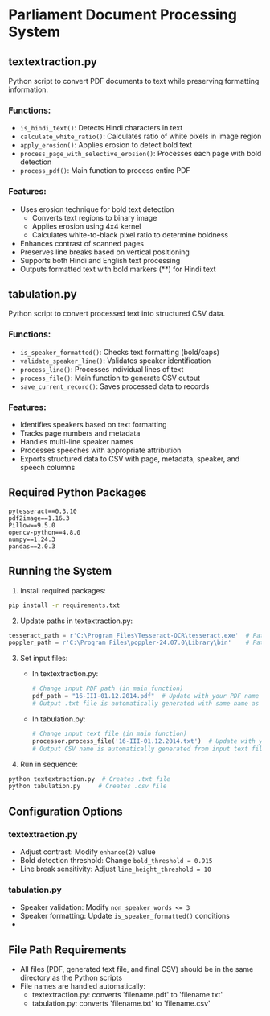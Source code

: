 # Parliament Document Processing System 

## textextraction.py
Python script to convert PDF documents to text while preserving formatting information.

### Functions:
- `is_hindi_text()`: Detects Hindi characters in text
- `calculate_white_ratio()`: Calculates ratio of white pixels in image region
- `apply_erosion()`: Applies erosion to detect bold text
- `process_page_with_selective_erosion()`: Processes each page with bold detection
- `process_pdf()`: Main function to process entire PDF

### Features:
- Uses erosion technique for bold text detection
  - Converts text regions to binary image
  - Applies erosion using 4x4 kernel
  - Calculates white-to-black pixel ratio to determine boldness
- Enhances contrast of scanned pages
- Preserves line breaks based on vertical positioning
- Supports both Hindi and English text processing
- Outputs formatted text with bold markers (**) for Hindi text

## tabulation.py
Python script to convert processed text into structured CSV data.

### Functions:
- `is_speaker_formatted()`: Checks text formatting (bold/caps)
- `validate_speaker_line()`: Validates speaker identification
- `process_line()`: Processes individual lines of text
- `process_file()`: Main function to generate CSV output
- `save_current_record()`: Saves processed data to records

### Features:
- Identifies speakers based on text formatting
- Tracks page numbers and metadata
- Handles multi-line speaker names
- Processes speeches with appropriate attribution
- Exports structured data to CSV with page, metadata, speaker, and speech columns

## Required Python Packages
```
pytesseract==0.3.10
pdf2image==1.16.3
Pillow==9.5.0
opencv-python==4.8.0
numpy==1.24.3
pandas==2.0.3
```


## Running the System

1. Install required packages:
```bash
pip install -r requirements.txt
```

2. Update paths in textextraction.py:
```python
tesseract_path = r'C:\Program Files\Tesseract-OCR\tesseract.exe'  # Path to Tesseract
poppler_path = r'C:\Program Files\poppler-24.07.0\Library\bin'    # Path to Poppler
```

3. Set input files:
   - In textextraction.py:
     ```python
     # Change input PDF path (in main function)
     pdf_path = "16-III-01.12.2014.pdf"  # Update with your PDF name
     # Output .txt file is automatically generated with same name as PDF
     ```
   
   - In tabulation.py:
     ```python
     # Change input text file (in main function)
     processor.process_file('16-III-01.12.2014.txt')  # Update with your text file name
     # Output CSV name is automatically generated from input text filename
     ```

4. Run in sequence:
```bash
python textextraction.py  # Creates .txt file
python tabulation.py     # Creates .csv file
```



## Configuration Options

### textextraction.py
- Adjust contrast: Modify `enhance(2)` value
- Bold detection threshold: Change `bold_threshold = 0.915`
- Line break sensitivity: Adjust `line_height_threshold = 10`

### tabulation.py
- Speaker validation: Modify `non_speaker_words <= 3`
- Speaker formatting: Update `is_speaker_formatted()` conditions
- 
## File Path Requirements
- All files (PDF, generated text file, and final CSV) should be in the same directory as the Python scripts
- File names are handled automatically:
  - textextraction.py: converts 'filename.pdf' to 'filename.txt'
  - tabulation.py: converts 'filename.txt' to 'filename.csv'
